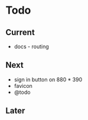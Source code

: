 # Todo

## Current

- docs - routing

## Next

- sign in button on 880 * 390
- favicon
- @todo

## Later
